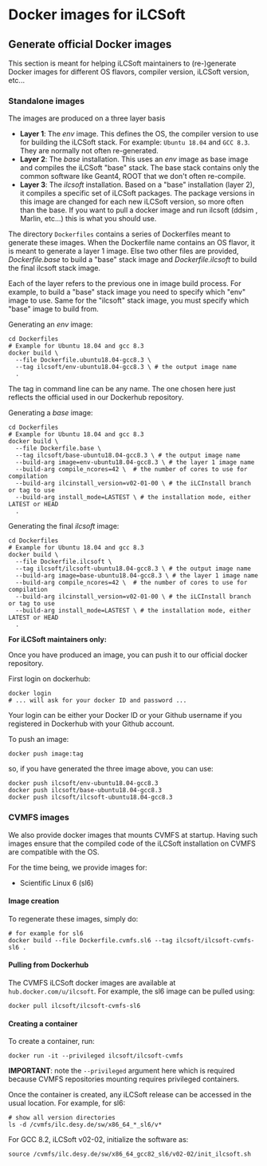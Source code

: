 
# Docker images for iLCSoft

## Generate official Docker images

This section is meant for helping iLCSoft maintainers to (re-)generate Docker images for different OS flavors, compiler version, iLCSoft version, etc...

### Standalone images

The images are produced on a three layer basis 

- **Layer 1**: The *env* image. This defines the OS, the compiler version to use for building the iLCSoft stack. For example: `Ubuntu 18.04` and `GCC 8.3`. They are normally not often re-generated.
- **Layer 2**: The *base* installation. This uses an *env* image as base image and compiles the iLCSoft "base" stack. The base stack contains only the common software like Geant4, ROOT that we don't often re-compile. 
- **Layer 3**: The *ilcsoft* installation. Based on a "base" installation (layer 2), it compiles a specific set of iLCSoft packages. The package versions in this image are changed for each new iLCSoft version, so more often than the base. If you want to pull a docker image and run ilcsoft (ddsim , Marlin, etc...) this is what you should use.

The directory `Dockerfiles` contains a series of Dockerfiles meant to generate these images.
When the Dockerfile name contains an OS flavor, it is meant to generate a layer 1 image.
Else two other files are provided, *Dockerfile.base* to build a "base" stack image and *Dockerfile.ilcsoft* to build the final ilcsoft stack image.

Each of the layer refers to the previous one in image build process. For example, to build a "base" stack image you need to specify which "env" image to use. Same for the "ilcsoft" stack image, you must specify which "base" image to build from.

Generating an *env* image:

```shell
cd Dockerfiles
# Example for Ubuntu 18.04 and gcc 8.3
docker build \
  --file Dockerfile.ubuntu18.04-gcc8.3 \
  --tag ilcsoft/env-ubuntu18.04-gcc8.3 \ # the output image name
  .
```

The tag in command line can be any name. The one chosen here just reflects the official used in our Dockerhub repository.

Generating a *base* image:
```shell
cd Dockerfiles
# Example for Ubuntu 18.04 and gcc 8.3
docker build \
  --file Dockerfile.base \
  --tag ilcsoft/base-ubuntu18.04-gcc8.3 \ # the output image name
  --build-arg image=env-ubuntu18.04-gcc8.3 \ # the layer 1 image name
  --build-arg compile_ncores=42 \  # the number of cores to use for compilation
  --build-arg ilcinstall_version=v02-01-00 \ # the iLCInstall branch or tag to use
  --build-arg install_mode=LASTEST \ # the installation mode, either LATEST or HEAD
  .
```

Generating the final *ilcsoft* image:
```shell
cd Dockerfiles
# Example for Ubuntu 18.04 and gcc 8.3
docker build \
  --file Dockerfile.ilcsoft \
  --tag ilcsoft/ilcsoft-ubuntu18.04-gcc8.3 \ # the output image name
  --build-arg image=base-ubuntu18.04-gcc8.3 \ # the layer 1 image name
  --build-arg compile_ncores=42 \  # the number of cores to use for compilation
  --build-arg ilcinstall_version=v02-01-00 \ # the iLCInstall branch or tag to use
  --build-arg install_mode=LASTEST \ # the installation mode, either LATEST or HEAD
  .
```

**For iLCSoft maintainers only:**

Once you have produced an image, you can push it to our official docker repository.

First login on dockerhub:

```shell
docker login
# ... will ask for your docker ID and password ...
```

Your login can be either your Docker ID or your Github username if you registered in Dockerhub with your Github account.

To push an image:

```shell
docker push image:tag
```

so, if you have generated the three image above, you can use:

```shell
docker push ilcsoft/env-ubuntu18.04-gcc8.3
docker push ilcsoft/base-ubuntu18.04-gcc8.3
docker push ilcsoft/ilcsoft-ubuntu18.04-gcc8.3
```

### CVMFS images

We also provide docker images that mounts CVMFS at startup. Having such images ensure that the compiled code of the iLCSoft installation on CVMFS are compatible with the OS.

For the time being, we provide images for:
- Scientific Linux 6 (sl6)

#### Image creation

To regenerate these images, simply do:

```shell
# for example for sl6
docker build --file Dockerfile.cvmfs.sl6 --tag ilcsoft/ilcsoft-cvmfs-sl6 .
```

#### Pulling from Dockerhub

The CVMFS iLCSoft docker images are available at `hub.docker.com/u/ilcsoft`. For example, the sl6 image can be pulled using:

```shell
docker pull ilcsoft/ilcsoft-cvmfs-sl6
```

#### Creating a container

To create a container, run:

```shell
docker run -it --privileged ilcsoft/ilcsoft-cvmfs
```

**IMPORTANT**: note the `--privileged` argument here which is required because CVMFS repositories mounting requires privileged containers.

Once the container is created, any iLCSoft release can be accessed in the usual location.
For example, for sl6:

```shell
# show all version directories
ls -d /cvmfs/ilc.desy.de/sw/x86_64_*_sl6/v*
```

For GCC 8.2, iLCSoft v02-02, initialize the software as:

```shell
source /cvmfs/ilc.desy.de/sw/x86_64_gcc82_sl6/v02-02/init_ilcsoft.sh
```
